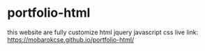# portfolio-html
this website are fully customize html jquery javascript css
live link: https://mobarokcse.github.io/portfolio-html/
